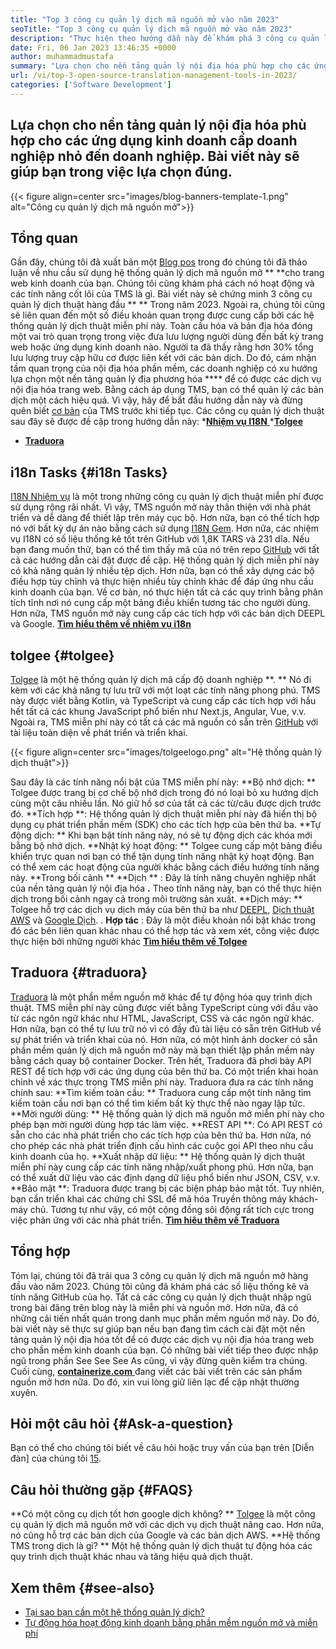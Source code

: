```yaml
---
title: "Top 3 công cụ quản lý dịch mã nguồn mở vào năm 2023" 
seoTitle: "Top 3 công cụ quản lý dịch mã nguồn mở vào năm 2023" 
description: "Thực hiện theo hướng dẫn này để khám phá 3 công cụ quản lý dịch mã nguồn mở hàng đầu vào năm 2023. Tất cả 3 TM đều miễn phí và cung cấp các tính năng phong phú để quản lý địa phương hóa." 
date: Fri, 06 Jan 2023 13:46:35 +0000
author: muhammadmustafa
summary: "Lựa chọn cho nền tảng quản lý nội địa hóa phù hợp cho các ứng dụng kinh doanh cấp doanh nghiệp nhỏ đến doanh nghiệp. Bài viết này sẽ giúp bạn trong việc lựa chọn đúng." 
url: /vi/top-3-open-source-translation-management-tools-in-2023/
categories: ['Software Development']
---
```


## Lựa chọn cho nền tảng quản lý nội địa hóa phù hợp cho các ứng dụng kinh doanh cấp doanh nghiệp nhỏ đến doanh nghiệp. Bài viết này sẽ giúp bạn trong việc lựa chọn đúng.

{{< figure align=center src="images/blog-banners-template-1.png" alt="Công cụ quản lý dịch mã nguồn mở">}}


## Tổng quan
Gần đây, chúng tôi đã xuất bản một [Blog pos][1] trong đó chúng tôi đã thảo luận về nhu cầu sử dụng hệ thống quản lý dịch mã nguồn mở ** **cho trang web kinh doanh của bạn. Chúng tôi cũng khám phá cách nó hoạt động và các tính năng cốt lõi của TMS là gì. Bài viết này sẽ chứng minh 3 công cụ quản lý dịch thuật hàng đầu ** **  Trong năm 2023. Ngoài ra, chúng tôi cũng sẽ liên quan đến một số điều khoản quan trọng được cung cấp bởi các hệ thống quản lý dịch thuật miễn phí này.
Toàn cầu hóa và bản địa hóa đóng một vai trò quan trọng trong việc đưa lưu lượng người dùng đến bất kỳ trang web hoặc ứng dụng kinh doanh nào. Người ta đã thấy rằng hơn 30% tổng lưu lượng truy cập hữu cơ được liên kết với các bản dịch. Do đó, cảm nhận tầm quan trọng của nội địa hóa phần mềm, các doanh nghiệp có xu hướng lựa chọn một nền tảng quản lý địa phương hóa  ****  để có được các dịch vụ nội địa hóa trang web. Bằng cách áp dụng TMS, bạn có thể quản lý các bản dịch một cách hiệu quả. Vì vậy, hãy để bắt đầu hướng dẫn này và đừng quên biết [cơ bản][1] của TMS trước khi tiếp tục.
Các công cụ quản lý dịch thuật sau đây sẽ được đề cập trong hướng dẫn này:
  *[**Nhiệm vụ I18N** ][2]
  *[**Tolgee** ][3]
  * **[Traduora][4]**

## i18n Tasks   {#i18n Tasks}
[I18N Nhiệm vụ][5] là một trong những công cụ quản lý dịch thuật miễn phí được sử dụng rộng rãi nhất. Vì vậy, TMS nguồn mở này thân thiện với nhà phát triển và dễ dàng để thiết lập trên máy cục bộ. Hơn nữa, bạn có thể tích hợp nó với bất kỳ dự án nào bằng cách sử dụng [I18N Gem][6]. Hơn nữa, các nhiệm vụ I18N có số liệu thống kê tốt trên GitHub với 1,8K TARS và 231 dĩa.
Nếu bạn đang muốn thử, bạn có thể tìm thấy mã của nó trên repo [GitHub][7] với tất cả các hướng dẫn cài đặt được đề cập. Hệ thống quản lý dịch miễn phí này có khả năng quản lý nhiều tệp dịch. Hơn nữa, bạn có thể xây dựng các bộ điều hợp tùy chỉnh và thực hiện nhiều tùy chỉnh khác để đáp ứng nhu cầu kinh doanh của bạn. Về cơ bản, nó thực hiện tất cả các quy trình bằng phân tích tĩnh nơi nó cung cấp một bảng điều khiển tương tác cho người dùng. Hơn nữa, TMS nguồn mở này cung cấp các tích hợp với các bản dịch DEEPL và Google.
**[Tìm hiểu thêm về nhiệm vụ i18n][5]**

## **tolgee** {#tolgee}
[Tolgee][8] là một hệ thống quản lý dịch mã cấp độ doanh nghiệp **. ** Nó đi kèm với các khả năng tự lưu trữ với một loạt các tính năng phong phú. TMS này được viết bằng Kotlin, và TypeScript và cung cấp các tích hợp với hầu hết tất cả các khung JavaScript phổ biến như Next.js, Angular, Vue, v.v. Ngoài ra, TMS miễn phí này có tất cả các mã nguồn có sẵn trên [GitHub][9] với tài liệu toàn diện về phát triển và triển khai.

{{< figure align=center src="images/tolgeelogo.png" alt="Hệ thống quản lý dịch thuật">}}

Sau đây là các tính năng nổi bật của TMS miễn phí này:
**Bộ nhớ dịch: ** Tolgee được trang bị cơ chế bộ nhớ dịch trong đó nó loại bỏ xu hướng dịch cùng một câu nhiều lần. Nó giữ hồ sơ của tất cả các từ/câu được dịch trước đó.
**Tích hợp **: Hệ thống quản lý dịch thuật miễn phí này đã hiển thị bộ dụng cụ phát triển phần mềm (SDK) cho các tích hợp của bên thứ ba.
**Tự động dịch: ** Khi bạn bật tính năng này, nó sẽ tự động dịch các khóa mới bằng bộ nhớ dịch.
**Nhật ký hoạt động: ** Tolgee cung cấp một bảng điều khiển trực quan nơi bạn có thể tận dụng tính năng nhật ký hoạt động. Bạn có thể xem các hoạt động của người khác bằng cách điều hướng tính năng này.
**Trong bối cảnh ** **Dịch ** : Đây là tính năng chuyên nghiệp nhất của nền tảng quản lý nội địa hóa **.**  Theo tính năng này, bạn có thể thực hiện dịch trong bối cảnh ngay cả trong môi trường sản xuất.
**Dịch máy: ** Tolgee hỗ trợ các dịch vụ dịch máy của bên thứ ba như [DEEPL][10], [Dịch thuật AWS][11] và [Google Dịch][12].
. **Hợp tác** : Đây là một điều khoản nổi bật khác trong đó các bên liên quan khác nhau có thể hợp tác và xem xét, công việc được thực hiện bởi những người khác
[**Tìm hiểu thêm về Tolgee** ][8]

## **Traduora** {#traduora}
[Traduora][13] là một phần mềm nguồn mở khác để tự động hóa quy trình dịch thuật. TMS miễn phí này cũng được viết bằng TypeScript cùng với đầu vào từ các ngôn ngữ khác như HTML, JavaScript, CSS và các ngôn ngữ khác. Hơn nữa, bạn có thể tự lưu trữ nó vì có đầy đủ tài liệu có sẵn trên GitHub về sự phát triển và triển khai của nó. Hơn nữa, có một hình ảnh docker có sẵn phần mềm quản lý dịch mã nguồn mở này mà bạn thiết lập phần mềm này bằng cách quay bộ container Docker.
Trên hết, Traduora đã phơi bày API REST để tích hợp với các ứng dụng của bên thứ ba. Có một triển khai hoàn chỉnh về xác thực trong TMS miễn phí này.
Traduora đưa ra các tính năng chính sau:
**Tìm kiếm toàn cầu: ** Traduora cung cấp một tính năng tìm kiếm toàn cầu nơi bạn có thể tìm kiếm bất kỳ thực thể nào ngay lập tức.
**Mời người dùng: ** Hệ thống quản lý dịch mã nguồn mở miễn phí này cho phép bạn mời người dùng hợp tác làm việc.
**REST API **: Có API REST có sẵn cho các nhà phát triển cho các tích hợp của bên thứ ba. Hơn nữa, nó cho phép các nhà phát triển định cấu hình các cuộc gọi API theo nhu cầu kinh doanh của họ.
**Xuất nhập dữ liệu: ** Hệ thống quản lý dịch thuật miễn phí này cung cấp các tính năng nhập/xuất phong phú. Hơn nữa, bạn có thể xuất dữ liệu vào các định dạng dữ liệu phổ biến như JSON, CSV, v.v.
**Bảo mật **: Traduora được trang bị các biện pháp bảo mật tốt. Tuy nhiên, bạn cần triển khai các chứng chỉ SSL để mã hóa Truyền thông máy khách-máy chủ.
Tương tự như vậy, có một cộng đồng sôi động rất tích cực trong việc phản ứng với các nhà phát triển.
**[Tìm hiểu thêm về Traduora][13]**

## Tổng hợp
Tóm lại, chúng tôi đã trải qua 3 công cụ quản lý dịch mã nguồn mở hàng đầu vào năm 2023. Chúng tôi cũng đã khám phá các số liệu thống kê và tính năng GitHub của họ. Tất cả các công cụ quản lý dịch thuật nhập ngũ trong bài đăng trên blog này là miễn phí và nguồn mở. Hơn nữa, đã có những cải tiến nhất quán trong danh mục phần mềm nguồn mở này. Do đó, bài viết này sẽ thực sự giúp bạn nếu bạn đang tìm cách cài đặt một nền tảng quản lý nội địa hóa tốt để có được các dịch vụ nội địa hóa trang web cho phần mềm kinh doanh của bạn. Có những bài viết tiếp theo được nhập ngũ trong phần See See See As cũng, vì vậy đừng quên kiểm tra chúng.
Cuối cùng, [**containerize.com** ][14] đang viết các bài viết trên các sản phẩm nguồn mở hơn nữa. Do đó, xin vui lòng giữ liên lạc để cập nhật thường xuyên.

## Hỏi một câu hỏi   {#Ask-a-question}
Bạn có thể cho chúng tôi biết về câu hỏi hoặc truy vấn của bạn trên [Diễn đàn] của chúng tôi [15].

## Câu hỏi thường gặp   {#FAQS}
**Có một công cụ dịch tốt hơn google dịch không? **
[Tolgee][8] là một công cụ quản lý dịch mã nguồn mở với các dịch vụ dịch thuật nâng cao. Hơn nữa, nó cũng hỗ trợ các bản dịch của Google và các bản dịch AWS.
**Hệ thống TMS trong dịch là gì? **
Một hệ thống quản lý dịch thuật tự động hóa các quy trình dịch thuật khác nhau và tăng hiệu quả dịch thuật.

## Xem thêm   {#see-also}
  * [Tại sao bạn cần một hệ thống quản lý dịch?][1]
  * [Tự động hóa hoạt động kinh doanh bằng phần mềm nguồn mở và miễn phí][16]

  
[1]: https://blog.containerize.com/software-development/why-do-you-need-a-translation-management-system/
[2]: #i18n-tasks
[3]: #Tolgee
[4]: #Traduora
[5]: https://glebm.github.io/i18n-tasks/
[6]: https://github.com/svenfuchs/i18n
[7]: https://github.com/glebm/i18n-tasks
[8]: https://tolgee.io/
[9]: https://github.com/tolgee/tolgee-platform
[10]: https://www.deepl.com/en/translator
[11]: https://aws.amazon.com/translate/
[12]: https://translate.google.com/
[13]: https://traduora.co/
[14]: https://www.containerize.com/
[15]: https://forum.containerize.com/
[16]: https://blog.containerize.com/blogging/automate-business-operations-using-open-source-software/
